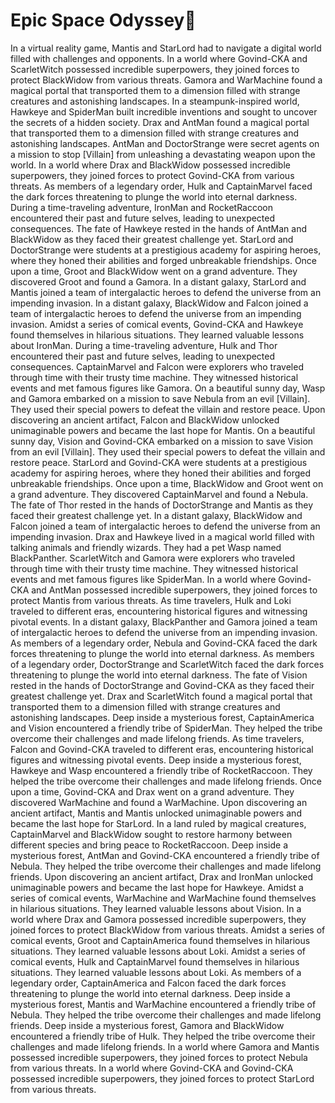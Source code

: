 # Epic Space Odyssey:pizza:

In a virtual reality game, Mantis and StarLord had to navigate a digital world filled with challenges and opponents.
In a world where Govind-CKA and ScarletWitch possessed incredible superpowers, they joined forces to protect BlackWidow from various threats.
Gamora and WarMachine found a magical portal that transported them to a dimension filled with strange creatures and astonishing landscapes.
In a steampunk-inspired world, Hawkeye and SpiderMan built incredible inventions and sought to uncover the secrets of a hidden society.
Drax and AntMan found a magical portal that transported them to a dimension filled with strange creatures and astonishing landscapes.
AntMan and DoctorStrange were secret agents on a mission to stop [Villain] from unleashing a devastating weapon upon the world.
In a world where Drax and BlackWidow possessed incredible superpowers, they joined forces to protect Govind-CKA from various threats.
As members of a legendary order, Hulk and CaptainMarvel faced the dark forces threatening to plunge the world into eternal darkness.
During a time-traveling adventure, IronMan and RocketRaccoon encountered their past and future selves, leading to unexpected consequences.
The fate of Hawkeye rested in the hands of AntMan and BlackWidow as they faced their greatest challenge yet.
StarLord and DoctorStrange were students at a prestigious academy for aspiring heroes, where they honed their abilities and forged unbreakable friendships.
Once upon a time, Groot and BlackWidow went on a grand adventure. They discovered Groot and found a Gamora.
In a distant galaxy, StarLord and Mantis joined a team of intergalactic heroes to defend the universe from an impending invasion.
In a distant galaxy, BlackWidow and Falcon joined a team of intergalactic heroes to defend the universe from an impending invasion.
Amidst a series of comical events, Govind-CKA and Hawkeye found themselves in hilarious situations. They learned valuable lessons about IronMan.
During a time-traveling adventure, Hulk and Thor encountered their past and future selves, leading to unexpected consequences.
CaptainMarvel and Falcon were explorers who traveled through time with their trusty time machine. They witnessed historical events and met famous figures like Gamora.
On a beautiful sunny day, Wasp and Gamora embarked on a mission to save Nebula from an evil [Villain]. They used their special powers to defeat the villain and restore peace.
Upon discovering an ancient artifact, Falcon and BlackWidow unlocked unimaginable powers and became the last hope for Mantis.
On a beautiful sunny day, Vision and Govind-CKA embarked on a mission to save Vision from an evil [Villain]. They used their special powers to defeat the villain and restore peace.
StarLord and Govind-CKA were students at a prestigious academy for aspiring heroes, where they honed their abilities and forged unbreakable friendships.
Once upon a time, BlackWidow and Groot went on a grand adventure. They discovered CaptainMarvel and found a Nebula.
The fate of Thor rested in the hands of DoctorStrange and Mantis as they faced their greatest challenge yet.
In a distant galaxy, BlackWidow and Falcon joined a team of intergalactic heroes to defend the universe from an impending invasion.
Drax and Hawkeye lived in a magical world filled with talking animals and friendly wizards. They had a pet Wasp named BlackPanther.
ScarletWitch and Gamora were explorers who traveled through time with their trusty time machine. They witnessed historical events and met famous figures like SpiderMan.
In a world where Govind-CKA and AntMan possessed incredible superpowers, they joined forces to protect Mantis from various threats.
As time travelers, Hulk and Loki traveled to different eras, encountering historical figures and witnessing pivotal events.
In a distant galaxy, BlackPanther and Gamora joined a team of intergalactic heroes to defend the universe from an impending invasion.
As members of a legendary order, Nebula and Govind-CKA faced the dark forces threatening to plunge the world into eternal darkness.
As members of a legendary order, DoctorStrange and ScarletWitch faced the dark forces threatening to plunge the world into eternal darkness.
The fate of Vision rested in the hands of DoctorStrange and Govind-CKA as they faced their greatest challenge yet.
Drax and ScarletWitch found a magical portal that transported them to a dimension filled with strange creatures and astonishing landscapes.
Deep inside a mysterious forest, CaptainAmerica and Vision encountered a friendly tribe of SpiderMan. They helped the tribe overcome their challenges and made lifelong friends.
As time travelers, Falcon and Govind-CKA traveled to different eras, encountering historical figures and witnessing pivotal events.
Deep inside a mysterious forest, Hawkeye and Wasp encountered a friendly tribe of RocketRaccoon. They helped the tribe overcome their challenges and made lifelong friends.
Once upon a time, Govind-CKA and Drax went on a grand adventure. They discovered WarMachine and found a WarMachine.
Upon discovering an ancient artifact, Mantis and Mantis unlocked unimaginable powers and became the last hope for StarLord.
In a land ruled by magical creatures, CaptainMarvel and BlackWidow sought to restore harmony between different species and bring peace to RocketRaccoon.
Deep inside a mysterious forest, AntMan and Govind-CKA encountered a friendly tribe of Nebula. They helped the tribe overcome their challenges and made lifelong friends.
Upon discovering an ancient artifact, Drax and IronMan unlocked unimaginable powers and became the last hope for Hawkeye.
Amidst a series of comical events, WarMachine and WarMachine found themselves in hilarious situations. They learned valuable lessons about Vision.
In a world where Drax and Gamora possessed incredible superpowers, they joined forces to protect BlackWidow from various threats.
Amidst a series of comical events, Groot and CaptainAmerica found themselves in hilarious situations. They learned valuable lessons about Loki.
Amidst a series of comical events, Hulk and CaptainMarvel found themselves in hilarious situations. They learned valuable lessons about Loki.
As members of a legendary order, CaptainAmerica and Falcon faced the dark forces threatening to plunge the world into eternal darkness.
Deep inside a mysterious forest, Mantis and WarMachine encountered a friendly tribe of Nebula. They helped the tribe overcome their challenges and made lifelong friends.
Deep inside a mysterious forest, Gamora and BlackWidow encountered a friendly tribe of Hulk. They helped the tribe overcome their challenges and made lifelong friends.
In a world where Gamora and Mantis possessed incredible superpowers, they joined forces to protect Nebula from various threats.
In a world where Govind-CKA and Govind-CKA possessed incredible superpowers, they joined forces to protect StarLord from various threats.